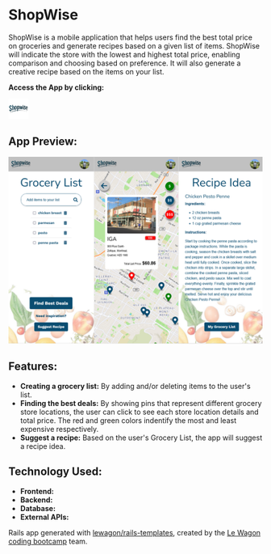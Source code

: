 <h1 class="heading-element" dir="auto">ShopWise</h1>

<p>
  ShopWise is a mobile application that helps users find the best total price on groceries and generate recipes based on a given list of items. ShopWise will indicate the store with the lowest and highest total price, enabling comparison and choosing based on preference. It will also generate a creative recipe based on the items on your list.
</p>

<strong>Access the App by clicking:</strong>
<p ><a href="https://www.shopwise.cooking/" target="_blank" rel="noreferrer"> <img src="app/assets/images/icons/ms-icon-70x70.png" alt="shopwise icon" width="40" height="40"/> </a></p>

<h2 align="left">App Preview:</h2>
<img src="app/assets/images/app_preview/shopwise_preview.png" alt="Preview look to APP stories" style="max-width: 100%;">

<h2 class="heading-element" dir="auto">Features:</h2>

- <strong>Creating a grocery list:</strong> By adding and/or deleting items to the user's list.
- <strong>Finding the best deals:</strong> By showing pins that represent different grocery store locations, the user can click to see each store location details and total price. The red and green colors indentify the most and least expensive respectively.
- <strong>Suggest a recipe:</strong> Based on the user's Grocery List, the app will suggest a recipe idea.

<h2 class="heading-element" dir="auto">Technology Used:</h2>

- <strong>Frontend:</strong>
- <strong>Backend:</strong>
- <strong>Database:</strong>
- <strong>External APIs:</strong>


Rails app generated with [lewagon/rails-templates](https://github.com/lewagon/rails-templates), created by the [Le Wagon coding bootcamp](https://www.lewagon.com) team.

